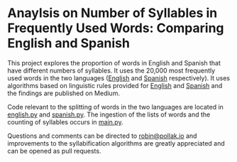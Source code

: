 # Anaylsis on Number of Syllables in Frequently Used Words: Comparing English and Spanish
This project explores the proportion of words in English and Spanish that have different numbers of syllables.
It uses the 20,000 most frequently used words in the two languages ([English](https://github.com/first20hours/google-10000-english/blob/master/20k.txt) and [Spanish](https://es.wiktionary.org/wiki/Ap%C3%A9ndice:Palabras_m%C3%A1s_frecuentes_del_espa%C3%B1ol) respectively).
It uses algorithms based on linguistic rules provided for [English](http://www.phonicsontheweb.com/syllables.php) and [Spanish](http://www.spanishdict.com/topics/show/116) and the findings
are published on Medium.

Code relevant to the splitting of words in the two languages are located in [english.py](https://github.com/robinspollak/syllable-analysis/blob/master/english.py) and [spanish.py](https://github.com/robinspollak/syllable-analysis/blob/master/spanish.py). The ingestion of the lists of words and the counting of syllables occurs in [main.py](https://github.com/robinspollak/syllable-analysis/blob/master/main.py).

Questions and comments can be directed to [robin@pollak.io](mailto:robin@pollak.io) and improvements to the syllabification algorithms are greatly appreciated and can be opened as pull requests. 
